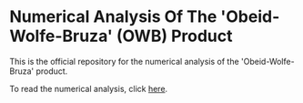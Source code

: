 # Numerical Analysis Of The 'Obeid-Wolfe-Bruza' (OWB) Product

This is the official repository for the numerical analysis of the 'Obeid-Wolfe-Bruza' product.

To read the numerical analysis, click [here](https://github.com/askoj/owb_product_numerical_analysis/blob/main/numerical_analysis.ipynb).